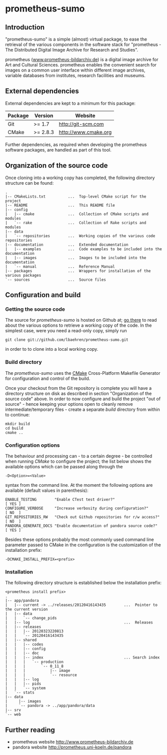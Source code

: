 # prometheus-sumo


## Introduction

"prometheus-sumo" is a simple (almost) virtual package, to ease the retrieval of
the various components in the software stack for "prometheus - The Distributed
Digital Image Archive for Research and Studies".

prometheus (www.prometheus-bildarchiv.de) is a digital image archive for Art and
Cultural Sciences. prometheus enables the convenient search for images on a
common user interface within different image archives, variable databases from
institutes, research facilities and museums.


## External dependencies

External dependencies are kept to a minimum for this package:

| Package | Version   | Website              |
|---------|-----------|----------------------|
| Git     | >= 1.7    | http://git-scm.com   |
| CMake   | >= 2.8.3  | http://www.cmake.org |

Further dependencies, as required when developing the prometheus software
packages, are handled as part of this tool.


## Organization of the source code

Once cloning into a working copy has completed, the following directory structure
can be found:

    .
    |-- CMakeLists.txt          ...  Top-level CMake script for the project
    |-- README                  ...  This README file
    |-- config
    |   |-- cmake               ...  Collection of CMake scripts and modules
    |   `-- rake                ...  Collection of Rake scripts and modules
    |-- data
    |   `-- repositories        ...  Working copies of the various code repositories
    |-- documentation           ...  Extended documentation
    |   |-- examples            ...  Code examples to be included into the documentation
    |   |-- images              ...  Images to be included into the documentation
    |   `-- manual              ...  Reference Manual
    |-- packages                ...  Wrappers for installation of the various packages
    `-- sources                 ...  Source files


## Configuration and build

### Getting the source code

The source for _prometheus-sumo_ is hosted on Github at;
[go there](https://github.com/lbaehren/prometheus-sumo) to read about the various
options to retrieve a working copy of the code. In the simplest case, were you
need a read-only copy, simply run

    git clone git://github.com/lbaehren/prometheus-sumo.git

in order to to clone into a local working copy.

### Build directory

The _prometheus-sumo_ uses the [CMake](http://www.cmake.org) Cross-Platform
Makefile Generator for configuration and control of the build.

Once your checkout from the Git repository is complete you will have a directory
structure on disk as described in section "Organization of the source code"
above. In order to now configure and build the project "out of source" - hence
keeping your options open to cleanly remove intermediate/temporary files - create
a separate *build* directory from within to continue:

    mkdir build
    cd build
    cmake ..

### Configuration options

The behaviour and processing can - to a certain degree - be controlled when
running _CMake_ to configure the project; the list below
shows the available options which can be passed along through the

    -D<Option>=<Value>

syntax from the command line. At the moment the following options are available
(default values in parenthesis):

    ENABLE_TESTING        "Enable CTest test driver?"                     [ YES ]
    CONFIGURE_VERBOSE     "Increase verbosity during configuration?"      [ NO  ]
    GIT_REPOSITORIES_RW   "Check out Github repositories for r/w access?" [ NO  ]
    PANDORA_GENERATE_DOCS "Enable documentation of pandora source code?"  [ YES ]

Besides these options probably the most commonly used command line parameter 
passed to CMake in the configuration is the customization of the installation
prefix:

    -DCMAKE_INSTALL_PREFIX=<prefix>


### Installation

The following directory structure is established below the installation prefix:

    <prometheus install prefix>
    .
    |-- app/pandora
    |   |-- current -> ../releases/20120416143435        ...  Pointer to the current version
    |   |-- data
    |   |   `-- change_pids
    |   |-- log                                          ...  Releases
    |   |-- releases
    |   |   |-- 20120323220813
    |   |   `-- 20120416143435
    |   |-- shared
    |   |   |-- codes
    |   |   |-- config
    |   |   |-- doc
    |   |   |-- index                                    ... Search index
    |   |   |   `-- production
    |   |   |       `-- 0_11_8
    |   |   |           |-- image
    |   |   |           `-- resource
    |   |   |-- log
    |   |   |-- pids
    |   |   `-- system
    |   `-- stats
    |-- data
    |     |-- images
    |     `-- pandora -> ../app/pandora/data
    |-- srv
    `-- web

## Further reading

* prometheus website <http://www.prometheus-bildarchiv.de>
* pandora website <http://prometheus.uni-koeln.de/pandora>
